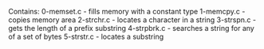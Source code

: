 Contains:
0-memset.c - fills memory with a constant type
1-memcpy.c - copies memory area
2-strchr.c - locates a character in a string
3-strspn.c - gets the length of a prefix substring
4-strpbrk.c - searches a string for any of a set of bytes
5-strstr.c - locates a substring
